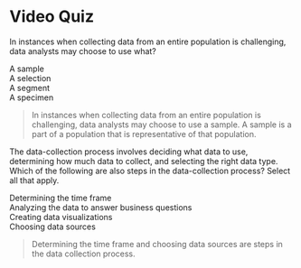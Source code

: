 # Video Quiz
In instances when collecting data from an entire population is challenging, data analysts may choose to use what?

A sample    
A selection   
A segment   
A specimen    

> In instances when collecting data from an entire population is challenging, data analysts may choose to use a sample. A sample is a part of a population that is representative of that population. 

The data-collection process involves deciding what data to use, determining how much data to collect, and selecting the right data type. Which of the following are also steps in the data-collection process? Select all that apply.


Determining the time frame    
Analyzing the data to answer business questions   
Creating data visualizations    
Choosing data sources   

> Determining the time frame and choosing data sources are steps in the data collection process.


